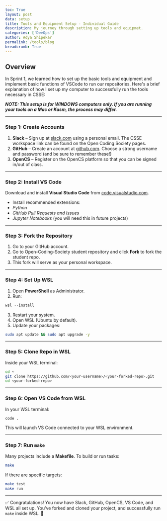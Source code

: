 ```yaml
---
toc: True
layout: post
data: setup
title: Tools and Equipment Setup - Individual Guide
description: My journey through setting up tools and equipmet.
categories: ['DevOps']
author: Adya Shipekar
permalink: /tools/blog
breadcrumb: True 
---
```


## Overview

In Sprint 1, we learned how to set up the basic tools and equipment and implement basic functions of VSCode to run our repositories. Here's a brief explanation of how I set up my computer to successfully run the tools necessary in CSSE:

**_NOTE: This setup is for WINDOWS computers only. If you are running your tools on a Mac or Kasm, the process may differ._**

---


### Step 1: Create Accounts


1. **Slack** – Sign up at [slack.com](https://slack.com) using a personal email. The CSSE workspace link can be found on the Open Coding Society pages.
2. **GitHub** – Create an account at [github.com](https://github.com). Choose a strong username and password (and be sure to remember these!)
3. **OpenCS** – Register on the OpenCS platform so that you can be signed in/out of class.


---


### Step 2: Install VS Code


Download and install **Visual Studio Code** from [code.visualstudio.com](https://code.visualstudio.com/).


- Install recommended extensions:
- *Python*
- *GitHub Pull Requests and Issues*
- *Jupyter Notebooks* (you will need this in future projects)


---


### Step 3: Fork the Repository


1. Go to your GitHub account.
2. Go to Open-Coding-Society student repository and click **Fork** to fork the student repo.
3. This fork will serve as your personal workspace.


---


### Step 4: Set Up WSL


1. Open **PowerShell** as Administrator.
2. Run:
```powershell
wsl --install
```
3. Restart your system.
4. Open WSL (Ubuntu by default).
5. Update your packages:
```bash
sudo apt update && sudo apt upgrade -y
```


---


### Step 5: Clone Repo in WSL


Inside your WSL terminal:


```bash
cd ~
git clone https://github.com/<your-username>/<your-forked-repo>.git
cd <your-forked-repo>
```


---


### Step 6: Open VS Code from WSL


In your WSL terminal:


```bash
code .
```


This will launch VS Code connected to your WSL environment.


---


### Step 7: Run `make`


Many projects include a **Makefile**. To build or run tasks:


```bash
make
```


If there are specific targets:


```bash
make test
make run
```


---


✅ Congratulations! You now have Slack, GitHub, OpenCS, VS Code, and WSL all set up. You’ve forked and cloned your project, and successfully run `make` inside WSL. 🚀